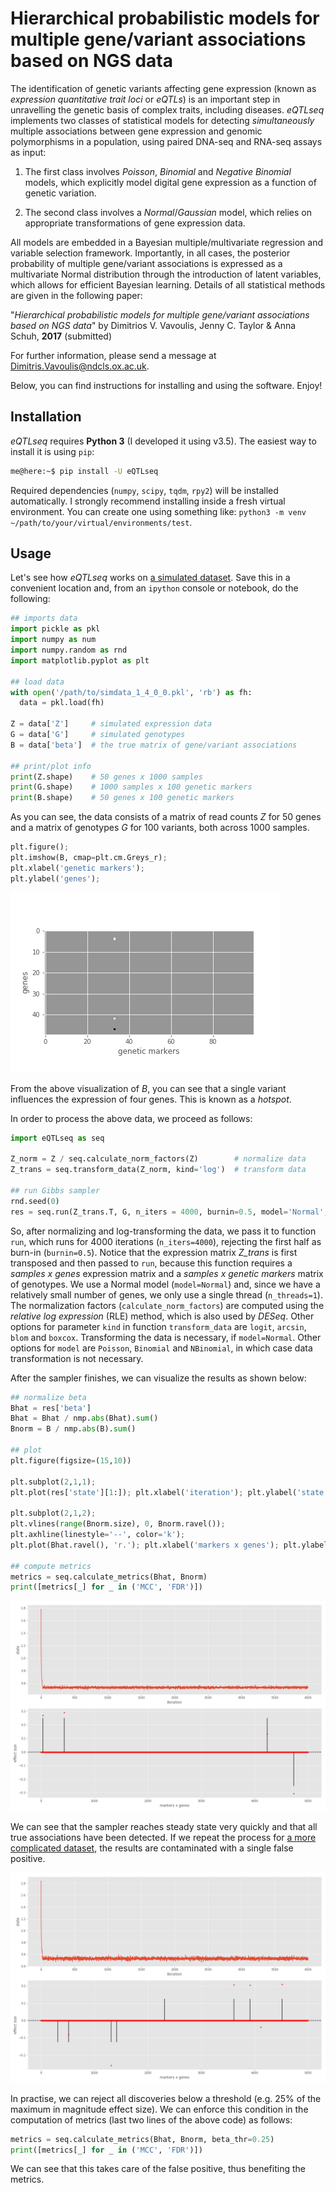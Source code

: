 # Hierarchical probabilistic models for multiple gene/variant associations based on NGS data

The identification of genetic variants affecting gene expression (known as *expression
quantitative trait loci* or *eQTLs*) is an important step in unravelling the genetic
basis of complex traits, including diseases. *eQTLseq* implements two classes of
statistical models for detecting *simultaneously* multiple associations between gene
expression and genomic polymorphisms in a population, using paired DNA-seq and RNA-seq
assays as input:

  1. The first class involves *Poisson*, *Binomial* and *Negative Binomial* models,
  which explicitly model digital gene expression as a function of genetic variation.

  2. The second class involves a *Normal*/*Gaussian* model, which relies on appropriate
  transformations of gene expression data.

All models are embedded in a Bayesian multiple/multivariate regression and variable
selection framework. Importantly, in all cases, the posterior probability of multiple
gene/variant associations is expressed as a multivariate Normal distribution through
the introduction of latent variables, which allows for efficient Bayesian learning.
Details of all statistical methods are given in the following paper:

"*Hierarchical probabilistic models for multiple gene/variant associations based on
NGS data*" by Dimitrios V. Vavoulis, Jenny C. Taylor & Anna Schuh, **2017** (submitted)

For further information, please send a message at <Dimitris.Vavoulis@ndcls.ox.ac.uk>.

Below, you can find instructions for installing and using the software. Enjoy!

## Installation

*eQTLseq* requires **Python 3** (I developed it using v3.5). The easiest way to install it is using `pip`:

```bash
me@here:~$ pip install -U eQTLseq
```

Required dependencies (`numpy`, `scipy`, `tqdm`, `rpy2`) will be installed
automatically. I strongly recommend installing inside a fresh virtual environment. You can create one using something like: `python3 -m venv ~/path/to/your/virtual/environments/test`.

## Usage

Let's see how *eQTLseq* works on [a simulated dataset](data/simdata_1_4_0_0.pkl).
Save this in a convenient location and, from an `ipython` console or notebook, do
the following:

```python
## imports data
import pickle as pkl
import numpy as num
import numpy.random as rnd
import matplotlib.pyplot as plt

## load data
with open('/path/to/simdata_1_4_0_0.pkl', 'rb') as fh:
  data = pkl.load(fh)

Z = data['Z']     # simulated expression data
G = data['G']     # simulated genotypes
B = data['beta']  # the true matrix of gene/variant associations

## print/plot info
print(Z.shape)    # 50 genes x 1000 samples
print(G.shape)    # 1000 samples x 100 genetic markers
print(B.shape)    # 50 genes x 100 genetic markers
```

As you can see, the data consists of a matrix of read counts *Z* for 50 genes and a
matrix of genotypes *G* for 100 variants, both across 1000 samples.

```python
plt.figure();
plt.imshow(B, cmap=plt.cm.Greys_r);
plt.xlabel('genetic markers');
plt.ylabel('genes');
```

![The matrix of regression coefficients B](figs/fig1.png)

From the above visualization of *B*, you can see that a single variant influences
the expression of four genes. This is known as a *hotspot*.

In order to process the above data, we proceed as follows:

```python
import eQTLseq as seq

Z_norm = Z / seq.calculate_norm_factors(Z)        # normalize data
Z_trans = seq.transform_data(Z_norm, kind='log')  # transform data

## run Gibbs sampler
rnd.seed(0)
res = seq.run(Z_trans.T, G, n_iters = 4000, burnin=0.5, model='Normal', n_threads=1)
```

So, after normalizing and log-transforming the data, we pass it to function `run`,
which runs for 4000 iterations (`n_iters=4000`), rejecting the first half as burn-in
(`burnin=0.5`). Notice that the expression matrix *Z_trans* is first transposed and
then passed to `run`, because this function requires a *samples x genes* expression
matrix and a *samples x genetic markers* matrix of genotypes. We use a Normal model
(`model=Normal`) and, since we have a relatively small number of genes, we only use
a single thread (`n_threads=1`). The normalization factors
(`calculate_norm_factors`) are computed using the *relative log expression* (RLE)
method, which is also used by *DESeq*. Other options for parameter `kind` in function
`transform_data` are `logit`, `arcsin`, `blom` and `boxcox`. Transforming the data
is necessary, if `model=Normal`. Other options for `model` are `Poisson`, `Binomial`
and `NBinomial`, in which case data transformation is not necessary.

After the sampler finishes, we can visualize the results as shown below:

```python
## normalize beta
Bhat = res['beta']
Bhat = Bhat / nmp.abs(Bhat).sum()
Bnorm = B / nmp.abs(B).sum()

## plot
plt.figure(figsize=(15,10))

plt.subplot(2,1,1);
plt.plot(res['state'][1:]); plt.xlabel('iteration'); plt.ylabel('state')

plt.subplot(2,1,2);
plt.vlines(range(Bnorm.size), 0, Bnorm.ravel());
plt.axhline(linestyle='--', color='k');
plt.plot(Bhat.ravel(), 'r.'); plt.xlabel('markers x genes'); plt.ylabel('effect size');

## compute metrics
metrics = seq.calculate_metrics(Bhat, Bnorm)
print([metrics[_] for _ in ('MCC', 'FDR')])
```

![Sampler output for simdata_1_4_0_0.pkl](figs/fig2.png)

We can see that the sampler reaches steady state very quickly and that all true
associations have been detected. If we repeat the process for [a more complicated
dataset](data/simdata_1_8_0_0.pkl), the results are contaminated with a single false
positive.

![Sampler output for simdata_1_8_0_0.pkl](figs/fig3.png)

In practise, we can reject all discoveries below a threshold (e.g. 25% of
the maximum in magnitude effect size). We can enforce this condition in the
computation of metrics (last two lines of the above code) as follows:

```python
metrics = seq.calculate_metrics(Bhat, Bnorm, beta_thr=0.25)
print([metrics[_] for _ in ('MCC', 'FDR')])
```

We can see that this takes care of the false positive, thus benefiting the metrics.   

